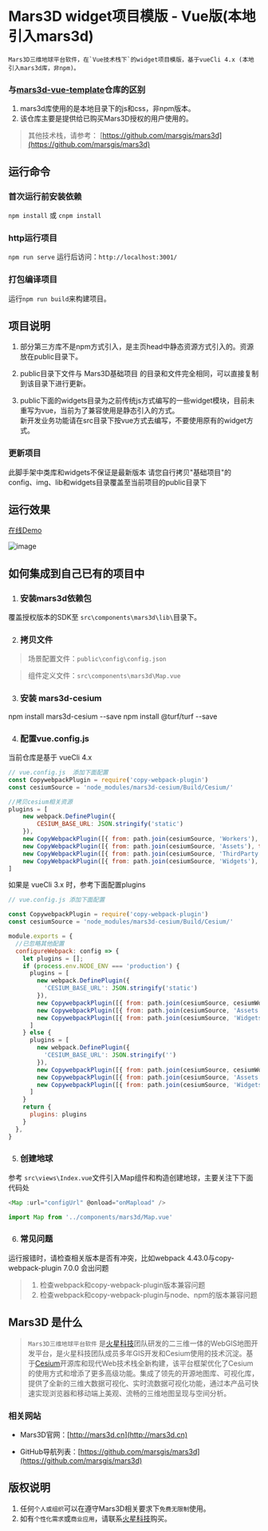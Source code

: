 # Mars3D widget项目模版 - Vue版(本地引入mars3d)
    Mars3D三维地球平台软件，在`Vue技术栈下`的widget项目模版，基于vueCli 4.x (本地引入mars3d库，非npm)。
     

### 与[mars3d-vue-template](https://github.com/marsgis/mars3d-vue-template)仓库的区别
1. mars3d库使用的是本地目录下的js和css，非npm版本。
2. 该仓库主要是提供给已购买Mars3D授权的用户使用的。


 > 其他技术栈，请参考： [https://github.com/marsgis/mars3d](https://github.com/marsgis/mars3d)
 
  
## 运行命令
 
### 首次运行前安装依赖
 `npm install` 或 `cnpm install`
 
### http运行项目
 `npm run serve`  运行后访问：`http://localhost:3001/` 

### 打包编译项目
 运行`npm run build`来构建项目。 


## 项目说明
1. 部分第三方库不是npm方式引入，是主页head中静态资源方式引入的。资源放在public目录下。 
2. public目录下文件与 Mars3D基础项目 的目录和文件完全相同，可以直接复制到该目录下进行更新。

3. public下面的widgets目录为之前传统js方式编写的一些widget模块，目前未重写为vue，当前为了兼容使用是静态引入的方式。  
  新开发业务功能请在src目录下按vue方式去编写，不要使用原有的widget方式。
 
### 更新项目
 此脚手架中类库和widgets不保证是最新版本
 请您自行拷贝"基础项目"的 config、img、lib和widgets目录覆盖至当前项目的public目录下



## 运行效果 
 [在线Demo](http://mars3d.cn/project/vue-template/)  

 ![image](http://mars3d.cn/project/vue-template/screenshot.jpg)
 

  
## 如何集成到自己已有的项目中
1. ### 安装mars3d依赖包
 覆盖授权版本的SDK至 `src\components\mars3d\lib\`目录下。

2. ### 拷贝文件
 > 场景配置文件：`public\config\config.json`

 > 组件定义文件：`src\components\mars3d\Map.vue`

3. ### 安装 mars3d-cesium
 npm install  mars3d-cesium --save
 npm install  @turf/turf --save

4. ### 配置vue.config.js 
当前仓库是基于 vueCli 4.x 
```js
// vue.config.js  添加下面配置  
const CopywebpackPlugin = require('copy-webpack-plugin')
const cesiumSource = 'node_modules/mars3d-cesium/Build/Cesium/'

//拷贝cesium相关资源
plugins = [
    new webpack.DefinePlugin({
        CESIUM_BASE_URL: JSON.stringify('static')
    }),
    new CopyWebpackPlugin([{ from: path.join(cesiumSource, 'Workers'), to: 'static/Workers' }]),
    new CopyWebpackPlugin([{ from: path.join(cesiumSource, 'Assets'), to: 'static/Assets' }]),
    new CopyWebpackPlugin([{ from: path.join(cesiumSource, 'ThirdParty'), to: 'static/ThirdParty' }]),
    new CopyWebpackPlugin([{ from: path.join(cesiumSource, 'Widgets'), to: 'static/Widgets' }])
]
```
如果是 vueCli 3.x 时，参考下面配置plugins 

```js
// vue.config.js 添加下面配置

const CopywebpackPlugin = require('copy-webpack-plugin')
const cesiumSource = 'node_modules/mars3d-cesium/Build/Cesium/'

module.exports = {
  //已忽略其他配置
  configureWebpack: config => {
    let plugins = [];
    if (process.env.NODE_ENV === 'production') {
      plugins = [
        new webpack.DefinePlugin({
          'CESIUM_BASE_URL': JSON.stringify('static')
        }),
        new CopywebpackPlugin([{ from: path.join(cesiumSource, cesiumWorkers), to: 'static/Workers' }]),
        new CopywebpackPlugin([{ from: path.join(cesiumSource, 'Assets'), to: 'static/Assets' }]),
        new CopywebpackPlugin([{ from: path.join(cesiumSource, 'Widgets'), to: 'static/Widgets' }]),
      ]
    } else {
      plugins = [
        new webpack.DefinePlugin({
          'CESIUM_BASE_URL': JSON.stringify('')
        }),
        new CopywebpackPlugin([{ from: path.join(cesiumSource, cesiumWorkers), to: 'Workers' }]),
        new CopywebpackPlugin([{ from: path.join(cesiumSource, 'Assets'), to: 'Assets' }]),
        new CopywebpackPlugin([{ from: path.join(cesiumSource, 'Widgets'), to: 'Widgets' }]),
      ]
    }
    return {
      plugins: plugins
    }
  },
}
```


5. ### 创建地球 
 参考 `src\views\Index.vue`文件引入Map组件和构造创建地球，主要关注下下面代码处
```js
<Map :url="configUrl" @onload="onMapload" />

import Map from '../components/mars3d/Map.vue'
```
6. ### 常见问题
 运行报错时，请检查相关版本是否有冲突，比如webpack 4.43.0与copy-webpack-plugin 7.0.0 会出问题
  >1. 检查webpack和copy-webpack-plugin版本兼容问题
  >2. 检查webpack和copy-webpack-plugin与node、npm的版本兼容问题
 

## Mars3D 是什么 
> `Mars3D三维地球平台软件` 是[火星科技](http://marsgis.cn/)团队研发的二三维一体的WebGIS地图开发平台，是火星科技团队成员多年GIS开发和Cesium使用的技术沉淀。基于[Cesium](https://cesium.com/cesiumjs/)开源库和现代Web技术栈全新构建，该平台框架优化了Cesium的使用方式和增添了更多高级功能。集成了领先的开源地图库、可视化库，提供了全新的三维大数据可视化、实时流数据可视化功能，通过本产品可快速实现浏览器和移动端上美观、流畅的三维地图呈现与空间分析。

### 相关网站 
- Mars3D官网：[http://mars3d.cn](http://mars3d.cn)  

- GitHub导航列表：[https://github.com/marsgis/mars3d](https://github.com/marsgis/mars3d)


## 版权说明
1. 任何`个人或组织`可以在遵守Mars3D相关要求下`免费无限制`使用。
2. 如有`个性化需求`或`商业应用`，请联系[火星科技](http://mars3d.cn)购买。